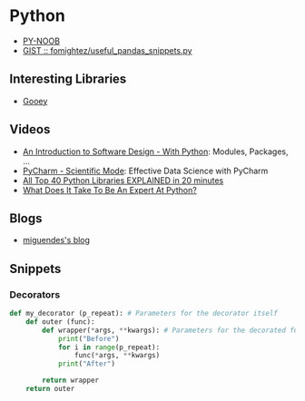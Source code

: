 # Python
  
  * [PY-NOOB](https://github.com/NARCOTIC/PY-NOOB)
  * [GIST :: fomightez/useful_pandas_snippets.py](https://gist.github.com/fomightez/ef57387b5d23106fabd4e02dab6819b4)

## Interesting Libraries
  * [Gooey](https://github.com/chriskiehl/Gooey#what-is-it)
## Videos

  * [An Introduction to Software Design - With Python](https://www.youtube.com/watch?v=-njsRb8Tn70): Modules, Packages, ...
  * [PyCharm - Scientific Mode](https://www.youtube.com/watch?v=46RjXawJQgg): Effective Data Science with PyCharm
  * [All Top 40 Python Libraries EXPLAINED in 20 minutes](https://www.youtube.com/watch?v=-29x_deQQus)
  * [What Does It Take To Be An Expert At Python?](https://www.youtube.com/watch?v=7lmCu8wz8ro)

## Blogs
  * [miguendes's blog](https://miguendes.me/ )

## Snippets

### Decorators

````python
def my_decorator (p_repeat): # Parameters for the decorator itself
    def outer (func):
        def wrapper(*args, **kwargs): # Parameters for the decorated function
            print("Before")
            for i in range(p_repeat):
                func(*args, **kwargs)
            print("After")

        return wrapper
    return outer

````
